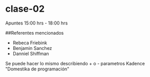 # clase-02

Apuntes 15:00 hrs - 18:00 hrs

##Referentes mencionados
* Rebeca Friebink
* Benjamin Sanchez
* Danniel Shiffman
  
Se puede hacer lo mismo describiendo + o - parametros
Kadence "Domestika de programación"
